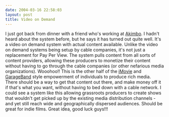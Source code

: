 ```yaml
---
date: 2004-03-16 22:58:03
layout: post
title: Video on Demand
---
```


I just got back from dinner with a friend who's working at [Akimbo](http://www.akimbo.com/). I hadn't heard about the system before, but he says it has turned out quite well. It's a video on demand system with actual content available. Unlike the video on demand systems being setup by cable companies, it's not just a replacement for Pay Per View. The system pulls content from all sorts of content providers, allowing these producers to monetize their content without having to go through the cable companies (or other nefarious media organizations). Wooohoo!! This is the other half of the [iMovie](http://www.apple.com/ilife/imovie/) and [GarageBand](http://www.apple.com/ilife/garageband/) style empowerment of individuals to produce rich media. There should be a way to get that content out there, and make money off it if that's what you want, without having to bed down with a cable network. I could see a system like this allowing grassroots producers to create shows that wouldn't get picked up by the existing media distribution channels - and yet still reach wide and geographically dispersed audiences. Should be great for indie films. Great idea, good luck guys!!!
